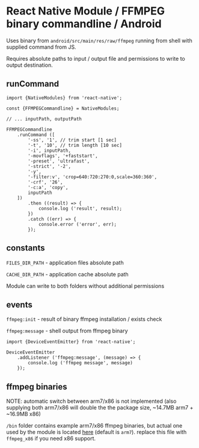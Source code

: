 # React Native Module / FFMPEG binary commandline / Android

Uses binary from `android/src/main/res/raw/ffmpeg` running from shell with supplied command from JS.

Requires absolute paths to input / output file and permissions to write to output destination.


## runCommand

```
import {NativeModules} from 'react-native';

const {FFMPEGCommandline} = NativeModules;

// ... inputPath, outputPath

FFMPEGCommandline
    .runCommand ([
        '-ss', '1', // trim start [1 sec]
        '-t', '10', // trim length [10 sec]
        '-i', inputPath,
        '-movflags', '+faststart',
        '-preset', 'ultrafast',
        '-strict', '-2',
        '-y',
        '-filter:v', 'crop=640:720:270:0,scale=360:360',
        '-crf', '26',
        '-c:a', 'copy',
        inputPath
    ])
        .then ((result) => {
            console.log ('result', result);
        })
        .catch ((err) => {
            console.error ('error', err);
        });
```


## constants

`FILES_DIR_PATH` - application files absolute path

`CACHE_DIR_PATH` - application cache absolute path

Module can write to both folders without additional permissions


## events

`ffmpeg:init` - result of binary ffmpeg installation / exists check

`ffmpeg:message` - shell output from ffmpeg binary

```
import {DeviceEventEmitter} from 'react-native';

DeviceEventEmitter
    .addListener ('ffmpeg:message', (message) => {
        console.log ('ffmpeg message', message)
    });
```

## ffmpeg binaries

NOTE: automatic switch between arm7/x86 is not implemented (also supplying both arm7/x86 will double the the package size, ~14.7MB arm7 + ~16.9MB x86)

`/bin` folder contains example arm7/x86 ffmpeg binaries, but actual one used by the module is located [here](https://github.com/slopen/react-native-ffmpeg/tree/master/android/src/main/res/raw) (default is `arm7`). replace this file with `ffmpeg_x86` if you need x86 support. 
